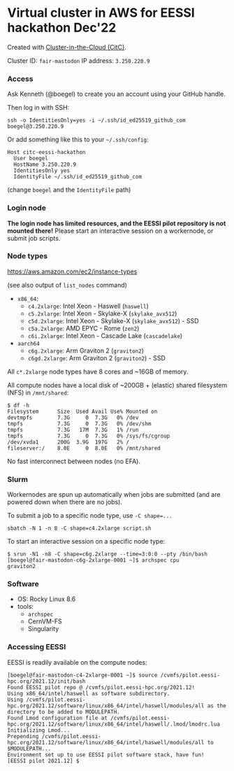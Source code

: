# Virtual cluster in AWS for EESSI hackathon Dec'22

Created with [Cluster-in-the-Cloud (CitC)](https://cluster-in-the-cloud.readthedocs.io).

Cluster ID: ``fair-mastodon``
IP address: ``3.250.220.9``

### Access

Ask Kenneth (@boegel) to create you an account using your GitHub handle.

Then log in with SSH:

```
ssh -o IdentitiesOnly=yes -i ~/.ssh/id_ed25519_github_com boegel@3.250.220.9
```

Or add something like this to your ``~/.ssh/config``:

```
Host citc-eessi-hackathon
  User boegel
  HostName 3.250.220.9
  IdentitiesOnly yes
  IdentityFile ~/.ssh/id_ed25519_github_com
```

(change `boegel` and the `IdentityFile` path)

### Login node

**The login node has limited resources, and the EESSI pilot repository is not mounted there!**
Please start an interactive session on a workernode, or submit job scripts.

### Node types

https://aws.amazon.com/ec2/instance-types

(see also output of ``list_nodes`` command)

* ``x86_64``:
  * ``c4.2xlarge``: Intel Xeon - Haswell (``haswell``)
  * ``c5.2xlarge``: Intel Xeon - Skylake-X (``skylake_avx512``)
  * ``c5d.2xlarge``: Intel Xeon - Skylake-X (``skylake_avx512``) - SSD
  * ``c5a.2xlarge``: AMD EPYC - Rome (``zen2``)
  * ``c6i.2xlarge``: Intel Xeon - Cascade Lake (``cascadelake``)
* ``aarch64``
  * ``c6g.2xlarge``: Arm Graviton 2 (``graviton2``)
  * ``c6gd.2xlarge``: Arm Graviton 2 (``graviton2``) - SSD

All ``c*.2xlarge`` node types have 8 cores and ~16GB of memory.

All compute nodes have a local disk of ~200GB + (elastic) shared filesystem (NFS) in ``/mnt/shared``:

```
$ df -h
Filesystem      Size  Used Avail Use% Mounted on
devtmpfs        7.3G     0  7.3G   0% /dev
tmpfs           7.3G     0  7.3G   0% /dev/shm
tmpfs           7.3G   17M  7.3G   1% /run
tmpfs           7.3G     0  7.3G   0% /sys/fs/cgroup
/dev/xvda1      200G  3.9G  197G   2% /
fileserver:/    8.0E     0  8.0E   0% /mnt/shared
```

No fast interconnect between nodes (no EFA).

### Slurm

Workernodes are spun up automatically when jobs are submitted (and are powered down when there are no jobs).

To submit a job to a specific node type, use ``-C shape=...``

```
sbatch -N 1 -n 8 -C shape=c4.2xlarge script.sh
```

To start an interactive session on a specific node type:

```
$ srun -N1 -n8 -C shape=c6g.2xlarge --time=3:0:0 --pty /bin/bash
[boegel@fair-mastodon-c6g-2xlarge-0001 ~]$ archspec cpu
graviton2
```

### Software

* OS: Rocky Linux 8.6
* tools:
  * ``archspec``
  * CernVM-FS
  * Singularity

### Accessing EESSI

EESSI is readily available on the compute nodes:

```shell
[boegel@fair-mastodon-c4-2xlarge-0001 ~]$ source /cvmfs/pilot.eessi-hpc.org/2021.12/init/bash
Found EESSI pilot repo @ /cvmfs/pilot.eessi-hpc.org/2021.12!
Using x86_64/intel/haswell as software subdirectory.
Using /cvmfs/pilot.eessi-hpc.org/2021.12/software/linux/x86_64/intel/haswell/modules/all as the directory to be added to MODULEPATH.
Found Lmod configuration file at /cvmfs/pilot.eessi-hpc.org/2021.12/software/linux/x86_64/intel/haswell/.lmod/lmodrc.lua
Initializing Lmod...
Prepending /cvmfs/pilot.eessi-hpc.org/2021.12/software/linux/x86_64/intel/haswell/modules/all to $MODULEPATH...
Environment set up to use EESSI pilot software stack, have fun!
[EESSI pilot 2021.12] $
```
